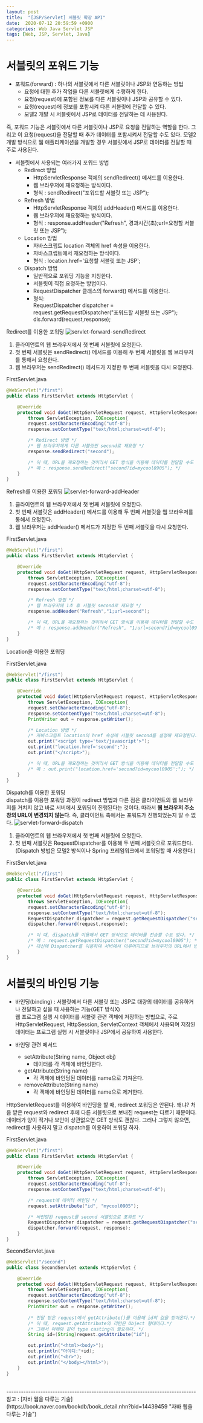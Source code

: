 ```yaml
---
layout: post
title:  "[JSP/Servlet] 서블릿 확장 API"
date:  2020-07-12 20:59:59 +0900
categories: Web Java Servlet JSP
tags: [Web, JSP, Servlet, Java]
---
```


# 서블릿의 포워드 기능

- 포워드(forward) : 하나의 서블릿에서 다른 서블릿이나 JSP와 연동하는 방법
    + 요청에 대한 추가 작업을 다른 서블릿에게 수행하게 한다.
    + 요청(request)에 포함된 정보를 다른 서블릿이나 JSP와 공유할 수 있다.
    + 요청(request)에 정보를 포함시켜 다른 서블릿에 전달할 수 있다.
    + 모델2 개발 시 서블릿에서 JSP로 데이터를 전달하는 데 사용된다.
    
즉, 포워드 기능은 서블릿에서 다른 서블릿이나 JSP로 요청을 전달하는 역할을 한다. 그리고 이 요청(request)을 전달할 때 추가 데이터를 포함시켜서 전달할 수도 있다. 모델2 개발 방식으로 웹 애플리케이션을 개발할 경우 서블릿에서 JSP로 데이터를 전달할 때 주로 사용된다.


- 서블릿에서 사용되는 여러가지 포워드 방법
    + Redirect 방법
        * HttpServletResponse 객체의 sendRedirect() 메서드를 이용한다.
        * 웹 브라우저에 재요청하는 방식이다.
        * 형식 : sendRedirect("포워드할 서블릿 또는 JSP");
    + Refresh 방법
        * HttpServletResponse 객체의 addHeader() 메서드를 이용한다.
        * 웹 브라우저에 재요청하는 방식이다.
        * 형식 : response.addHeader("Refresh", 경과시간(초);url=요청할 서블릿 또는 JSP");
    + Location 방법
        * 자바스크립트 location 객체의 href 속성을 이용한다.
        * 자바스크립트에서 재요청하는 방식이다.
        * 형식 : location.href='요청할 서블릿 또는 JSP';
    + Dispatch 방법
        * 일반적으로 포워딩 기능을 지칭한다.
        * 서블릿이 직접 요청하는 방법이다.
        * RequestDispatcher 클래스의 forward() 메서드를 이용한다.
        * 형식:<br>
        RequestDispatcher dispatcher = request.getRequestDispatcher("포워드할 서블릿 또는 JSP");<br>
        dis.forward(request,response);


Redirect를 이용한 포워딩
![servlet-forward-sendRedirect](https://user-images.githubusercontent.com/43199318/87244718-34da5700-c47a-11ea-912a-a80312e26eb3.png)
1. 클라이언트의 웹 브라우저에서 첫 번째 서블릿에 요청한다.
2. 첫 번째 서블릿은 sendRedirect() 메서드를 이용해 두 번째 서블릿을 웹 브라우저를 통해서 요청한다.
3. 웹 브라우저는 sendRedirect() 메서드가 지정한 두 번째 서블릿을 다시 요청한다.

FirstServlet.java
```java
@WebServlet("/first")
public class FirstServlet extends HttpServlet {

    @Override
    protected void doGet(HttpServletRequest request, HttpServletResponse response)
        throws ServletException, IOException{
        request.setCharacterEncoding("utf-8");
        response.setContentType("text/html;charset=utf-8");

        /* Redirect 방법 */
        /* 웹 브라우저에게 다른 서블릿인 second로 재요청 */
        response.sendRedirect("second");

        /* 이 때, URL을 재요청하는 것이라서 GET 방식을 이용해 데이터를 전달할 수도 있다. */
        /* 예 : response.sendRedirect("second?id=mycool0905"); */
    }
}
```

Refresh를 이용한 포워딩
![servlet-forward-addHeader](https://user-images.githubusercontent.com/43199318/87244797-f09b8680-c47a-11ea-905d-0297999d181f.png)
1. 클라이언트의 웹 브라우저에서 첫 번째 서블릿에 요청한다.
2. 첫 번째 서블릿은 addHeader() 메서드를 이용해 두 번째 서블릿을 웹 브라우저를 통해서 요청한다.
3. 웹 브라우저는 addHeader() 메서드가 지정한 두 번째 서블릿을 다시 요청한다.

FirstServlet.java
```java
@WebServlet("/first")
public class FirstServlet extends HttpServlet {

    @Override
    protected void doGet(HttpServletRequest request, HttpServletResponse response)
        throws ServletException, IOException{
        request.setCharacterEncoding("utf-8");
        response.setContentType("text/html;charset=utf-8");

        /* Refresh 방법 */
        /* 웹 브라우저에 1초 후 서블릿 second로 재요청 */
        response.addHeader("Refresh","1;url=second");

        /* 이 때, URL을 재요청하는 것이라서 GET 방식을 이용해 데이터를 전달할 수도 있다. */
        /* 예 : response.addHeader("Refresh", "1;url=second?id=mycool0905"); */
    }
}
```

Location을 이용한 포워딩

FirstServlet.java
```java
@WebServlet("/first")
public class FirstServlet extends HttpServlet {

    @Override
    protected void doGet(HttpServletRequest request, HttpServletResponse response)
        throws ServletException, IOException{
        request.setCharacterEncoding("utf-8");
        response.setContentType("text/html;charset=utf-8");
        PrintWriter out = response.getWriter();

        /* Location 방법 */
        /* 자바스크립트 location의 href 속성에 서블릿 second를 설정해 재요청한다. */
        out.print("<script type='text/javascript'>");
        out.print("location.href='second';");
        out.print("</script>");

        /* 이 때, URL을 재요청하는 것이라서 GET 방식을 이용해 데이터를 전달할 수도 있다. */
        /* 예 : out.print("location.href='second?id=mycool0905';"); */
    }
}
```

Dispatch를 이용한 포워딩<br>
dispatch를 이용한 포워딩 과정이 redirect 방법과 다른 점은 클라이언트의 웹 브라우저를 거치지 않고 바로 서버에서 포워딩이 진행된다는 것이다. 따라서 **웹 브라우저 주소창의 URL이 변경되지 않는다**. 즉, 클라이언트 측에서는 포워드가 진행되었는지 알 수 없다.
![servlet-forward-dispatch](https://user-images.githubusercontent.com/43199318/87245145-0a8a9880-c47e-11ea-978e-176b4eb24818.png)
1. 클라이언트의 웹 브라우저에서 첫 번째 서블릿에 요청한다.
2. 첫 번째 서블릿은 RequestDispatcher를 이용해 두 번째 서블릿으로 포워드한다.<br>
(Dispatch 방법은 모델2 방식이나 Spring 프레임워크에서 포워딩할 때 사용한다.)

FirstServlet.java
```java
@WebServlet("/first")
public class FirstServlet extends HttpServlet {

    @Override
    protected void doGet(HttpServletRequest request, HttpServletResponse response)
        throws ServletException, IOException{
        request.setCharacterEncoding("utf-8");
        response.setContentType("text/html;charset=utf-8");
        RequestDispatcher dispatcher = request.getRequestDispatcher("second");
        dispatcher.forward(request,response);

        /* 이 때, dispatch를 이용해서 GET 방식으로 데이터를 전송할 수도 있다. */
        /* 예 : request.getRequestDispatcher("second?id=mycool0905"); */
        /* 대신에 Dispatcher를 이용하여 서버에서 이루어지므로 브라우저의 URL에서 변화는 없다. */
    }
}
```

# 서블릿의 바인딩 기능

- 바인딩(binding) : 서블릿에서 다른 서블릿 또는 JSP로 대량의 데이터를 공유하거나 전달하고 싶을 때 사용하는 기능(GET 방식X)<br>
웹 프로그램 실행 시 데이터를 서블릿 관련 객체에 저장하는 방법으로, 주로 HttpServletRequest, HttpSession, ServletContext 객체에서 사용되며 저장된 데이터는 프로그램 실행 시 서블릿이나 JSP에서 공유하여 사용한다.

- 바인딩 관련 메서드
    + setAttribute(String name, Object obj)
        * 데이터를 각 객체에 바인딩한다.
    + getAttribute(String name)
        * 각 객체에 바인딩된 데이터를 name으로 가져온다.
    + removeAttribute(String name)
        * 각 객체에 바인딩된 데이터를 name으로 제거한다.
        
HttpServletRequest를 이용하여 바인딩을 할 때, redirect 포워딩은 안된다. 왜냐? 처음 받은 request와 redirect 후에 다른 서블릿으로 보내진 request는 다르기 때문이다.<br>
데이터가 양이 적거나 보안이 상관없으면 GET 방식도 괜찮다. 그러나 그렇지 않으면, redirect를 사용하지 말고 dispatch를 이용하여 포워딩 하자.

FirstServlet.java
```java
@WebServlet("/first")
public class FirstServlet extends HttpServlet {

    @Override
    protected void doGet(HttpServletRequest request, HttpServletResponse response)
        throws ServletException, IOException{
        request.setCharacterEncoding("utf-8");
        response.setContentType("text/html;charset=utf-8");

        /* request에 데이터 바인딩 */
        request.setAttribute("id", "mycool0905");

        /* 바인딩된 reqeust를 second 서블릿으로 포워드 */
        RequestDispatcher dispatcher = request.getRequestDispatcher("second");
        dispatcher.forward(request, response);
    }
}
```

SecondServlet.java
```java
@WebServlet("/second")
public class SecondServlet extends HttpServlet {

    @Override
    protected void doGet(HttpServletRequest request, HttpServletResponse response)
        throws ServletException, IOException{
        request.setCharacterEncoding("utf-8");
        response.setContentType("text/html;charset=utf-8");
        PrintWriter out = response.getWriter();
        
        /* 전달 받은 request에서 getAttribute()를 이용해 id의 값을 받아온다.*/
        /* 이 때, request.getAttribute의 리턴은 Object 형태이다.*/
        /* 그래서 아래와 같이 type casting이 필요하다. */
        String id=(String)request.getAttribute("id");

        out.println("<html><body>");
        out.println("아이디:"+id);
        out.println("<br>");
        out.println("</body></html>");
    }
}
```

 


<br>
------------------------------------------------------------------------------
참고 : [자바 웹을 다루는 기술](https://book.naver.com/bookdb/book_detail.nhn?bid=14439459 "자바 웹을 다루는 기술")
